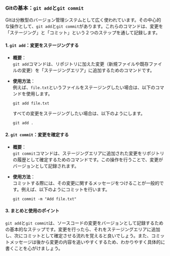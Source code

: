 ### Gitの基本：`git add`と`git commit`

Gitは分散型のバージョン管理システムとして広く使われています。その中心的な操作として、`git add`と`git commit`があります。これらのコマンドは、変更を「ステージング」と「コミット」という２つのステップを通して記録します。

#### 1. `git add`：変更をステージングする

- **概要**：  
  `git add`コマンドは、リポジトリに加えた変更（新規ファイルや既存ファイルの変更）を「ステージングエリア」に追加するためのコマンドです。

- **使用方法**：  
  例えば、`file.txt`というファイルをステージングしたい場合は、以下のコマンドを使用します。  
  ```
  git add file.txt
  ```

  すべての変更をステージングしたい場合は、以下のようにします。  
  ```
  git add .
  ```

#### 2. `git commit`：変更を確定する

- **概要**：  
  `git commit`コマンドは、ステージングエリアに追加された変更をリポジトリの履歴として確定するためのコマンドです。この操作を行うことで、変更がバージョンとして記録されます。

- **使用方法**：  
  コミットする際には、その変更に関するメッセージをつけることが一般的です。例えば、以下のようにコミットを行います。  
  ```
  git commit -m "Add file.txt"
  ```

#### 3. まとめと使用のポイント

`git add`と`git commit`は、ソースコードの変更をバージョンとして記録するための基本的なステップです。変更を行ったら、それをステージングエリアに追加し、次にコミットとして確定させる流れを覚えると良いでしょう。また、コミットメッセージは後から変更の内容を追いやすくするため、わかりやすく具体的に書くことを心がけましょう。
